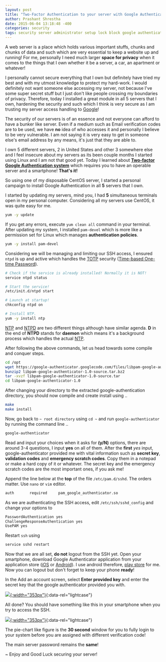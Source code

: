 ```yaml
---
layout: post
title: "Two-Factor Authentication to your server with Google Authenticator!"
author: Prashant Shrestha
date: 2015-06-04 13:18:48 -400
categories: security
tags: security server administrator setup lock block google authenticator time
---
```


A web server is a place which holds various important stuffs, chunks and chunks of data and such which are very essential to keep a website up and running! For me, personally I need much larger **space for privacy** when it comes to the things that I own whether it be a server, a car, an apartment or whatever!

I personally cannot secure everything that I own but definitely have tried my best and with my utmost knowledge to protect my hard-work. I would definitely not want someone else accessing my server, not because I've some super secret stuff but I just don't like people crossing my boundaries of privacy. Therefore, today I installed a great module in all 5 servers that I own, hardening the security and such which I think is very secure as I am trusting my server access handling to [Google](https://www.google.com/)!
<!--excerpt-->
The security of our servers is of an essence and not everyone can afford to have a bunker like server. Even if a medium such as Email verification codes are to be used, we have **no** idea of who accesses it and personally I believe to be very vulnerable.  I am not saying it is very easy to get in someone else's email address by any means, it's just that they are able to.

I own 5 different servers, 2 in United States and other 3 somewhere else and I feel insecure about my servers as its been couple months I started using Linux and I am not that good yet. Today I learned about [**Two-factor Google Authentication system**](https://github.com/google/google-authenticator) which requires you to have an operable server and a smartphone! **That's it!**

So using one of my disposable CentOS server, I started a personal campaign to install Google Authentication in all **5** servers that I own.

I started by updating my servers, mind you, I had **5** simultaneous terminals open in my personal computer. Considering all my servers use CentOS, it was quite easy for me.

```bash
yum -y update
```

If you get any errors, execute `yum clean all` command in your terminal. After updating my system, I installed `pam-devel` which is more like a permission set for Linux which manages **authentication policies**.

```bash
yum -y install pam-devel
```

Considering we will be managing and limiting our SSH access, I ensured `ntpd` is up and active which handles the [TOTP](http://en.wikipedia.org/wiki/Time-based_One-time_Password_Algorithm) security ([Time-based One-time Password](http://en.wikipedia.org/wiki/Time-based_One-time_Password_Algorithm)).

```bash
# Check if the service is already installed! Normally it is NOT!
service ntpd status

# Start the service!
/etc/init.d/ntpd start

# Launch at startup!
chkconfig ntpd on

# Install NTP.
yum -y install ntp
```

[NTP](http://en.wikipedia.org/wiki/Network_Time_Protocol) and [NTPD](http://en.wikipedia.org/wiki/Ntpd) are two different things although have similar agenda. **D** in the end of **NTPD** stands for **daemon** which means it's a background process which handles the actual [NTP](http://en.wikipedia.org/wiki/Network_Time_Protocol).

After following the above commands, let us head towards some compile and conquer steps.

```bash
cd /opt
wget https://google-authenticator.googlecode.com/files/libpam-google-authenticator-1.0-source.tar.bz2
bunzip2 libpam-google-authenticator-1.0-source.tar.bz2
tar -xvzf libpam-google-authenticator-1.0-source.tar
cd libpam-google-authenticator-1.0
```

After changing your directory to the extracted google-authentication directory, you should now compile and create install using ..

```bash
make
make install
```

Now, go back to `~ root directory` using `cd ~` and run `google-authenticator` by running the command line ..

```bash
google-authenticator
```

Read and input your choices when it asks for **(y/N)** options, there are around 3-4 questions, I input **yes** on all of them. After the **first** *yes* input, google-authenticator provided me with vital information such as **secret key**, **validation codes** and **emergency scratch codes**. Copy them in a notepad or make a hard copy of it or whatever. The secret key and the emergency scratch codes are the most important ones, if you ask me!

Append the line below at the **top** of the file `/etc/pam.d/sshd`. The orders matter. Use `nano` or `vim` editor.

```bash
auth       required     pam_google_authenticator.so
```

As we are authenticating the SSH access, edit `/etc/ssh/sshd_config` and change your options to

```bash
PasswordAuthentication yes
ChallengeResponseAuthentication yes
UsePAM yes
```

Restart `ssh` using 

```bash
service sshd restart
```

Now that we are all set, **do not** logout from the SSH yet. Open your smartphone, download Google Authenticator application from your application store ([iOS](https://itunes.apple.com/us/app/google-authenticator/id388497605?mt=8) or [Android](https://play.google.com/store/apps/details?id=com.google.android.apps.authenticator2&hl=en)). I use android therefore, [play store](https://play.google.com/store/apps/details?id=com.google.android.apps.authenticator2&hl=en) for me. Now you can logout but don't forget to keep your phone **ready**!

In the Add an account screen, select **Enter provided key** and enter the secret key that the google authenticator provided you with.

[![](https://i.imgur.com/NvwFEml.png){:width="353px"}](https://i.imgur.com/NvwFEml.png){:data-rel="lightcase"}

All done? You should have something like this in your smartphone when you try to access the SSH.

[![](https://i.imgur.com/fxeYqfT.png){:width="353px"}](https://i.imgur.com/fxeYqfT.png){:data-rel="lightcase"}

The pie-chart like figure is the **30 second** window for you to fully login to your system before you are assigned with different verification code!

The main server password remains the **same**!

~ Enjoy and Good Luck securing your server!